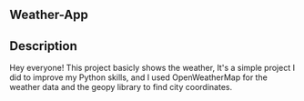Weather-App
-------------
Description
-------------
Hey everyone!
This project basicly shows the weather, It's a simple project I did to improve my Python skills, and I used OpenWeatherMap for the weather data and the geopy library to find city coordinates. 
